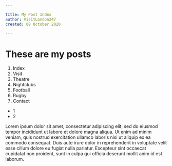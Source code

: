 ```yaml
---

title: My Post Index
author: VisitLondon247
created: 08 October 2020

---
```




# These are my posts


1. Index
2. Visit
3. Theatre
4. Nightclubs
5. Football
6. Rugby
7. Contact

- 1
- 2
<p class="text-red-100">
Lorem ipsum dolor sit amet, consectetur adipiscing elit, sed do eiusmod tempor incididunt ut labore et dolore magna aliqua. Ut enim ad minim veniam, quis nostrud exercitation ullamco laboris nisi ut aliquip ex ea commodo consequat. Duis aute irure dolor in reprehenderit in voluptate velit esse cillum dolore eu fugiat nulla pariatur. Excepteur sint occaecat cupidatat non proident, sunt in culpa qui officia deserunt mollit anim id est laborum.
</p>


  